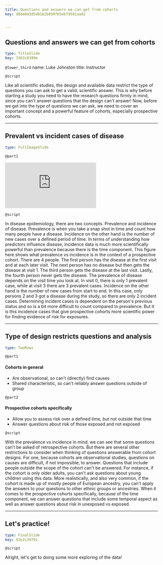 ```yaml
---
title: Questions and answers we can get from cohorts
key: d8b40a3d5d81b2b050f65eb79581aa42


---
```

## Questions and answers we can get from cohorts

```yaml
type: TitleSlide
key: 3363c8389e
```

`@lower_third`
name: Luke Johnston
title: Instructor

`@script`

Like all scientific studies, the design and available data restrict the type of
questions you can ask to get a valid, scientific answer. This is why before 
starting a study you need to have the research questions firmly in mind, since
you can't answer questions that the design can't answer! Now, before we get into
the type of questions we can ask, we need to cover an important concept and 
a powerful feature of cohorts, especially prospective cohorts.

---
## Prevalent vs incident cases of disease

```yaml
type: FullImageSlide
```

`@part1`

![Prevalent vs incident cases](http://s3.amazonaws.com/assets.datacamp.com/production/repositories/2079/datasets/fe126eb806e6d583992fe4fc31fba638e416518f/plot-prevalence-incidence.pdf)

`@script`

In disease epidemiology, there are two concepts. Prevalence and incidence of 
disease. Prevalence is when you take a snap shot in time and count how many people
have a disease. Incidence on the other hand is the number of new cases over a 
defined period of time. In terms of understanding how predictors influence
disease, incidence data is much more scientifically powerful than prevalence 
because there is the time component. This figure here shows what prevalence vs
incidence is in the context of a prospective cohort. There are 4 people. The 
first person has the disease at the first visit and at each later visit. The next
person has no disease but then gets the disease at visit 1. The third person gets
the disease at the last visit. Lastly, the fourth person never gets the disease.
The prevalence of disease depends on the visit time you look at. In visit 0,
there is only 1 prevalent case, while at visit 3 there are 3 prevalent cases.
Incidence on the other hand is the number of new cases from start to end. In this
case, only persons 2 and 3 got a disease during the study, so there are only 2
incident cases. Determining incident cases is dependent on the person's previous
status and so is a bit more difficult to count compared to prevalence. But it is
this incidence cases that give prospective cohorts more scientific power for 
finding evidence of risk for exposures.

---
## Type of design restricts questions and analysis

```yaml
type: TwoRows
```

`@part1`

#### Cohorts in general

- Are observational, so can't (directly) find causes
- Shared characteristic, so can't reliably answer questions outside of group

`@part2`

#### Prospective cohorts specifically

- Allow you to assess risk over a defined time, but not outside that time
- Answer questions about risk of those exposed and not exposed

`@script`

With the prevalence vs incidence in mind, we can see that some questions can't
be asked of retrospective cohorts. But there are several other restrictions to
consider when thinking of questions answerable from cohort designs. For one,
because cohorts are observational studies, questions on causes are difficult, if
not impossible, to answer. Questions that include people outside the scope of the
cohort can't be answered. For instance, if the cohort is only older adults, you
can't ask questions about young children using this data. More realistically,
and also very common, if the cohort is made up of mostly people of European
ancestry, you can't apply the answers to your questions to other ethnic groups or
ancestries. When it comes to the prospective cohorts specifically, because of the time
component, we can answer questions that include some temporal aspect as well as
answer questions about risk in unexposed vs exposed.

---
## Let's practice!

```yaml
type: FinalSlide
key: 91e2c39791
```

`@script`

Alright, let's get to doing some more exploring of the data!
